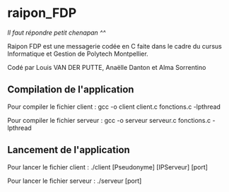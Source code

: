 # raipon_FDP
*Il faut répondre petit chenapan ^^*

Raipon FDP est une messagerie codée en C faite dans le cadre du cursus Informatique et Gestion de Polytech Montpellier.

Codé par Louis VAN DER PUTTE, Anaëlle Danton et Alma Sorrentino

## Compilation de l'application

Pour compiler le fichier client : gcc -o client client.c fonctions.c -lpthread

Pour compiler le fichier serveur : gcc -o serveur serveur.c fonctions.c -lpthread

## Lancement de l'application

Pour lancer le fichier client : ./client [Pseudonyme] [IPServeur] [port]

Pour lancer le fichier serveur : ./serveur [port]